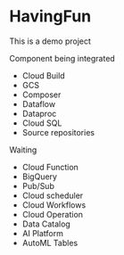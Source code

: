 # HavingFun
This is a demo project

Component being integrated
* Cloud Build
* GCS
* Composer
* Dataflow
* Dataproc
* Cloud SQL
* Source repositories

Waiting
* Cloud Function
* BigQuery
* Pub/Sub
* Cloud scheduler
* Cloud Workflows
* Cloud Operation
* Data Catalog
* AI Platform
* AutoML Tables
